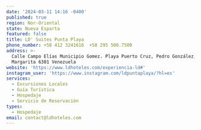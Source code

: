```yaml
---
date: '2024-03-11 14:16 -0400'
published: true
region: Nor-Oriental
state: Nueva Esparta
featured: false
title: LD' Suites Punta Playa
phone_number: +58 412 3241616  +58 295 500.7500
address: >-
  Calle Campo Elías Municipio Gomez. Playa Puerto Cruz, Pedro González, Isla de
  Margarita 6301 Venezuela
website: 'https://www.ldhoteles.com/experiencia-ld#'
instagram_user: 'https://www.instagram.com/ldpuntaplaya/?hl=es'
services:
  - Excursiones Locales
  - Guía Turística
  - Hospedaje
  - Servicio de Reservación
types:
  - Hospedaje
email: contact@ldhoteles.com
---
```


